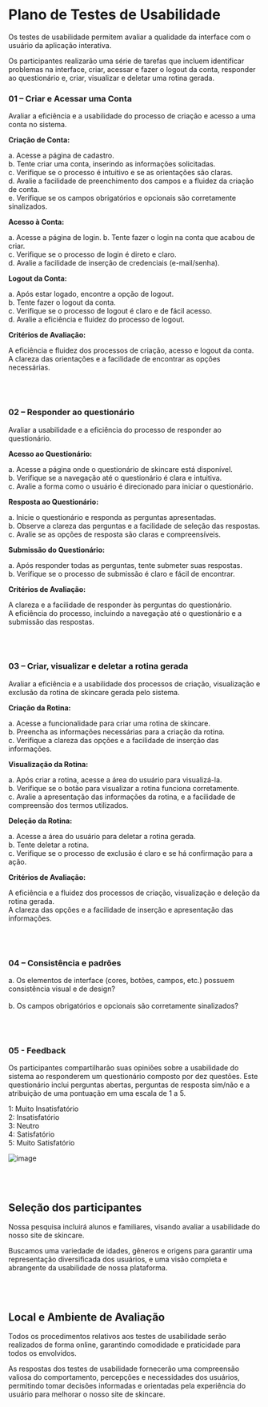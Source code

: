# Plano de Testes de Usabilidade

Os testes de usabilidade permitem avaliar a qualidade da interface com o usuário da aplicação interativa.

Os participantes realizarão uma série de tarefas que incluem identificar problemas na interface, criar, acessar e fazer o logout da conta, responder ao questionário e, criar, visualizar e deletar uma rotina gerada.


### 01 – Criar e Acessar uma Conta                                                                   

Avaliar a eficiência e a usabilidade do processo de criação e acesso a uma conta no sistema.

**Criação de Conta:**

a. Acesse a página de cadastro. <br>
b. Tente criar uma conta, inserindo as informações solicitadas.<br>
c. Verifique se o processo é intuitivo e se as orientações são claras.<br>
d. Avalie a facilidade de preenchimento dos campos e a fluidez da criação de conta.<br>
e. Verifique se os campos obrigatórios e opcionais são corretamente sinalizados. <br>


**Acesso à Conta:**

a. Acesse a página de login.
b. Tente fazer o login na conta que acabou de criar. <br>
c. Verifique se o processo de login é direto e claro. <br>
d. Avalie a facilidade de inserção de credenciais (e-mail/senha). <br>



**Logout da Conta:**

a. Após estar logado, encontre a opção de logout. <br>
b. Tente fazer o logout da conta. <br>
c. Verifique se o processo de logout é claro e de fácil acesso. <br>
d. Avalie a eficiência e fluidez do processo de logout. <br>


**Critérios de Avaliação:**

A eficiência e fluidez dos processos de criação, acesso e logout da conta. <br>
A clareza das orientações e a facilidade de encontrar as opções necessárias. <br>


<br><br>


###  02 – Responder ao questionário
 
Avaliar a usabilidade e a eficiência do processo de responder ao questionário.

**Acesso ao Questionário:**

a. Acesse a página onde o questionário de skincare está disponível. <br>
b. Verifique se a navegação até o questionário é clara e intuitiva. <br>
c. Avalie a forma como o usuário é direcionado para iniciar o questionário. <br>

**Resposta ao Questionário:**

a. Inicie o questionário e responda as perguntas apresentadas. <br>
b. Observe a clareza das perguntas e a facilidade de seleção das respostas. <br>
c. Avalie se as opções de resposta são claras e compreensíveis. <br>


**Submissão do Questionário:**

a. Após responder todas as perguntas, tente submeter suas respostas. <br>
b. Verifique se o processo de submissão é claro e fácil de encontrar. <br>


**Critérios de Avaliação:**

A clareza e a facilidade de responder às perguntas do questionário. <br>
A eficiência do processo, incluindo a navegação até o questionário e a submissão das respostas. <br>

<br><br>



###  03 – Criar, visualizar e deletar a rotina gerada

Avaliar a eficiência e a usabilidade dos processos de criação, visualização e exclusão da rotina de skincare gerada pelo sistema.

**Criação da Rotina:**

a. Acesse a funcionalidade para criar uma rotina de skincare. <br>
b. Preencha as informações necessárias para a criação da rotina. <br>
c. Verifique a clareza das opções e a facilidade de inserção das informações. <br>


**Visualização da Rotina:**

a. Após criar a rotina, acesse a área do usuário para visualizá-la. <br>
b. Verifique se o botão para visualizar a rotina funciona corretamente. <br>
c. Avalie a apresentação das informações da rotina, e a facilidade de compreensão dos termos utilizados. <br>


**Deleção da Rotina:**

a. Acesse a área do usuário para deletar a rotina gerada. <br>
b. Tente deletar a rotina. <br>
c. Verifique se o processo de exclusão é claro e se há confirmação para a ação. <br>


**Critérios de Avaliação:**

A eficiência e a fluidez dos processos de criação, visualização e deleção da rotina gerada. <br>
A clareza das opções e a facilidade de inserção e apresentação das informações. <br>

<br><br>



###  04 – Consistência e padrões                                               

a. Os elementos de interface (cores, botões, campos, etc.) possuem consistência visual e de design? <br>          
b. Os campos obrigatórios e opcionais são corretamente sinalizados? 

<br><br>


### 05 - Feedback                   
Os participantes compartilharão suas opiniões sobre a usabilidade do sistema ao responderem um questionário composto por dez questões. Este questionário inclui perguntas abertas, perguntas de resposta sim/não e a atribuição de uma pontuação em uma escala de 1 a 5. 

1: Muito Insatisfatório <br>
2: Insatisfatório <br>
3: Neutro <br>
4: Satisfatório <br>
5: Muito Satisfatório <br>


![image](https://github.com/ICEI-PUC-Minas-PMV-ADS/pmv-ads-2023-2-e2-proj-int-t4-projeto-skincare/assets/93337008/ea8d8000-ced5-4b95-95c3-ddcbeb453e2d)


<br><br>


## Seleção dos participantes

Nossa pesquisa incluirá alunos e familiares, visando avaliar a usabilidade do nosso site de skincare. 

Buscamos uma variedade de idades, gêneros e origens para garantir uma representação diversificada dos usuários, e uma visão completa e abrangente da usabilidade de nossa plataforma.

<br><br>

## Local e Ambiente de Avaliação

Todos os procedimentos relativos aos testes de usabilidade serão realizados de forma online, garantindo comodidade e praticidade para todos os envolvidos. 

 As respostas dos testes de usabilidade fornecerão uma compreensão valiosa do comportamento, percepções e necessidades dos usuários, permitindo tomar decisões informadas e orientadas pela experiência do usuário para melhorar o nosso site de skincare. 

